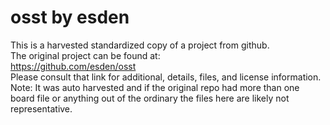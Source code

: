 
# osst by esden  
This is a harvested standardized copy of a project from github.  
The original project can be found at:  
https://github.com/esden/osst  
Please consult that link for additional, details, files, and license information.  
Note: It was auto harvested and if the original repo had more than one board file or anything out of the ordinary the files here are likely not representative.  
    